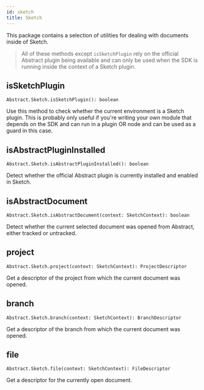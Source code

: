 ```yaml
---
id: sketch
title: Sketch
---
```


This package contains a selection of utilities for dealing with documents inside of Sketch.

  > All of these methods except `isSketchPlugin` rely on the official Abstract plugin being available and can only be used when the SDK is running inside the context of a Sketch plugin.

## isSketchPlugin

`Abstract.Sketch.isSketchPlugin(): boolean`

Use this method to check whether the current environment is a Sketch plugin. This is probably only useful if you're writing your own module that depends on the SDK and can run in a plugin OR node and can be used as a guard in this case.

## isAbstractPluginInstalled

`Abstract.Sketch.isAbstractPluginInstalled(): boolean`

Detect whether the official Abstract plugin is currently installed and enabled in Sketch.


## isAbstractDocument

`Abstract.Sketch.isAbstractDocument(context: SketchContext): boolean`

Detect whether the current selected document was opened from Abstract, either tracked or untracked.


## project

`Abstract.Sketch.project(context: SketchContext): ProjectDescriptor`

Get a descriptor of the project from which the current document was opened.


## branch

`Abstract.Sketch.branch(context: SketchContext): BranchDescriptor`

Get a descriptor of the branch from which the current document was opened.


## file

`Abstract.Sketch.file(context: SketchContext): FileDescriptor`

Get a descriptor for the currently open document.
